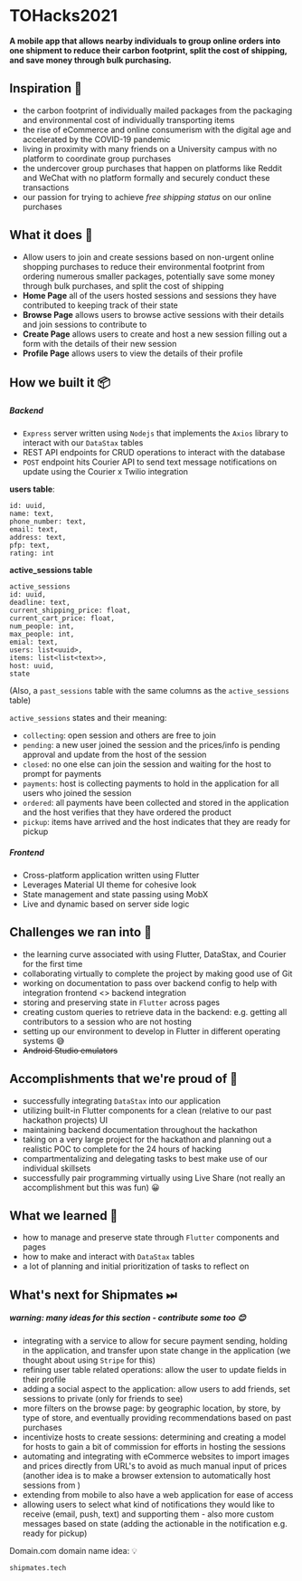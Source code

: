 # TOHacks2021

**A mobile app that allows nearby individuals to group online orders into one shipment to reduce their carbon footprint, split the cost of shipping, and save money through bulk purchasing.**

## Inspiration 🌈
* the carbon footprint of individually mailed packages from the packaging and environmental cost of individually transporting items
* the rise of eCommerce and online consumerism with the digital age and accelerated by the COVID-19 pandemic
* living in proximity with many friends on a University campus with no platform to coordinate group purchases
* the undercover group purchases that happen on platforms like Reddit and WeChat with no platform formally and securely conduct these transactions
* our passion for trying to achieve _free shipping status_ on our online purchases 

## What it does 🚢
* Allow users to join and create sessions based on non-urgent online shopping purchases to reduce their environmental footprint from ordering numerous smaller packages, potentially save some money through bulk purchases, and split the cost of shipping 
* **Home Page** all of the users hosted sessions and sessions they have contributed to keeping track of their state
* **Browse Page** allows users to browse active sessions with their details and join sessions to contribute to 
* **Create Page** allows users to create and host a new session filling out a form with the details of their new session
* **Profile Page** allows users to view the details of their profile

## How we built it 📦
##### Backend
* `Express` server written using `Nodejs` that implements the `Axios` library to interact with our `DataStax` tables
* REST API endpoints for CRUD operations to interact with the database 
* `POST` endpoint hits Courier API to send text message notifications on update using the Courier x Twilio integration

**users table**:
```
id: uuid,
name: text,
phone_number: text,
email: text,
address: text, 
pfp: text,
rating: int
```

**active_sessions table**
```
active_sessions
id: uuid,
deadline: text,
current_shipping_price: float,
current_cart_price: float,
num_people: int,
max_people: int,
emial: text,
users: list<uuid>,
items: list<list<text>>,
host: uuid,
state
```
(Also, a `past_sessions` table with the same columns as the `active_sessions` table)

`active_sessions` states and their meaning: 
* `collecting`: open session and others are free to join
* `pending`: a new user joined the session and the prices/info is pending approval and update from the host of the session
* `closed`: no one else can join the session and waiting for the host to prompt for payments
* `payments`: host is collecting payments to hold in the application for all users who joined the session
* `ordered`: all payments have been collected and stored in the application and the host verifies that they have ordered the product
* `pickup`: items have arrived and the host indicates that they are ready for pickup

##### Frontend
* Cross-platform application written using Flutter
* Leverages Material UI theme for cohesive look
* State management and state passing using MobX
* Live and dynamic based on server side logic

## Challenges we ran into 👊
* the learning curve associated with using Flutter, DataStax, and Courier for the first time
* collaborating virtually to complete the project by making good use of Git
* working on documentation to pass over backend config to help with integration frontend <> backend integration
* storing and preserving state in `Flutter` across pages
* creating custom queries to retrieve data in the backend: e.g. getting all contributors to a session who are not hosting 
* setting up our environment to develop in Flutter in different operating systems 😅
* ~~Android Studio emulators~~

## Accomplishments that we're proud of 🏅
* successfully integrating `DataStax` into our application 
* utilizing built-in Flutter components for a clean (relative to our past hackathon projects) UI
* maintaining backend documentation throughout the hackathon
* taking on a very large project for the hackathon and planning out a realistic POC to complete for the 24 hours of hacking
* compartmentalizing and delegating tasks to best make use of our individual skillsets
* successfully pair programming virtually using Live Share (not really an accomplishment but this was fun) 😀

## What we learned 🤔
* how to manage and preserve state through `Flutter` components and pages
* how to make and interact with `DataStax` tables
* a lot of planning and initial prioritization of tasks to reflect on 

## What's next for Shipmates ⏭ 
##### warning: many ideas for this section - contribute some too 😊
* integrating with a service to allow for secure payment sending, holding in the application, and transfer upon state change in the application (we thought about using `Stripe` for this)
* refining user table related operations: allow the user to update fields in their profile
* adding a social aspect to the application: allow users to add friends, set sessions to private (only for friends to see)
* more filters on the browse page: by geographic location, by store, by type of store, and eventually providing recommendations based on past purchases
* incentivize hosts to create sessions: determining and creating a model for hosts to gain a bit of commission for efforts in hosting the sessions
* automating and integrating with eCommerce websites to import images and prices directly from URL's to avoid as much manual input of prices (another idea is to make a browser extension to automatically host sessions from )
* extending from mobile to also have a web application for ease of access
* allowing users to select what kind of notifications they would like to receive (email, push, text) and supporting them - also more custom messages based on state (adding the actionable in the notification e.g. ready for pickup)

Domain.com domain name idea:  💡
```
shipmates.tech
```
